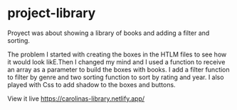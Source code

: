 # project-library

Proyect was about showing a library of books and adding a filter and sorting.

The problem
I started with creating the boxes in the HTLM files to see how it would look likE.Then I changed my mind and I used a function to receive an array as a parameter to build the boxes with books. I add a filter function to filter by genre and two sorting function to sort by rating and year. I also played with Css to add shadow to the boxes and buttons. 

View it live
https://carolinas-library.netlify.app/
